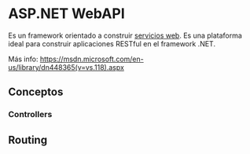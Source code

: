 # ASP.NET WebAPI

Es un framework orientado a construir [servicios web](). Es una plataforma ideal para construir aplicaciones RESTful en el framework .NET.

Más info: https://msdn.microsoft.com/en-us/library/dn448365(v=vs.118).aspx

## Conceptos

### Controllers





## Routing

